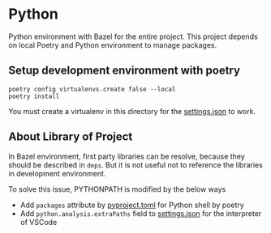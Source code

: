 # Python

Python environment with Bazel for the entire project.
This project depends on local Poetry and Python environment to manage packages.

## Setup development environment with poetry

```console
poetry config virtualenvs.create false --local
poetry install
```

You must create a virtualenv in this directory for the [settings.json](settings.json) to work.

## About Library of Project

In Bazel environment, first party libraries can be resolve, because they should be described in `deps`.
But it is not useful not to reference the libraries in development environment.

To solve this issue, PYTHONPATH is modified by the below ways

-   Add `packages` attribute by [pyproject.toml](pyproject.toml) for Python shell by poetry
-   Add `python.analysis.extraPaths` field to [settings.json](settings.json) for the interpreter of VSCode
